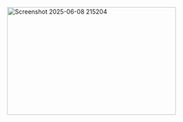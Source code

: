 <img width="392,5" height="250" alt="Screenshot 2025-06-08 215204" src="https://github.com/user-attachments/assets/59409796-a5ef-4539-8b8e-055a69f719a4" />
